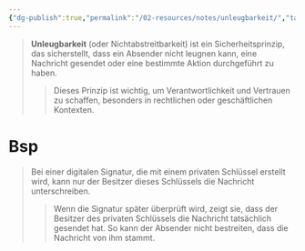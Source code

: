 ```yaml
---
{"dg-publish":true,"permalink":"/02-resources/notes/unleugbarkeit/","tags":["it-sicherheit"],"noteIcon":"","updated":"2025-08-26T16:35:08.564+02:00"}
---
```


>**Unleugbarkeit** (oder Nichtabstreitbarkeit) ist ein Sicherheitsprinzip, das sicherstellt, dass ein Absender nicht leugnen kann, eine Nachricht gesendet oder eine bestimmte Aktion durchgeführt zu haben. 
>>Dieses Prinzip ist wichtig, um Verantwortlichkeit und Vertrauen zu schaffen, besonders in rechtlichen oder geschäftlichen Kontexten.

# Bsp
>Bei einer digitalen Signatur, die mit einem privaten Schlüssel erstellt wird, kann nur der Besitzer dieses Schlüssels die Nachricht unterschreiben. 
>>Wenn die Signatur später überprüft wird, zeigt sie, dass der Besitzer des privaten Schlüssels die Nachricht tatsächlich gesendet hat. So kann der Absender nicht bestreiten, dass die Nachricht von ihm stammt.